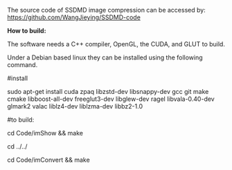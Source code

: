 The source code of SSDMD image compression can be accessed by: https://github.com/WangJieying/SSDMD-code

**How to build:**

The software needs a C++ compiler, OpenGL, the CUDA, and GLUT to build. 

Under a Debian based linux they can be installed using the following command.

#install

sudo apt-get install cuda zpaq libzstd-dev libsnappy-dev gcc git make cmake libboost-all-dev freeglut3-dev libglew-dev ragel libvala-0.40-dev glmark2 valac liblz4-dev liblzma-dev libbz2-1.0

#to build:

cd Code/imShow && make

cd ../../

cd Code/imConvert && make

